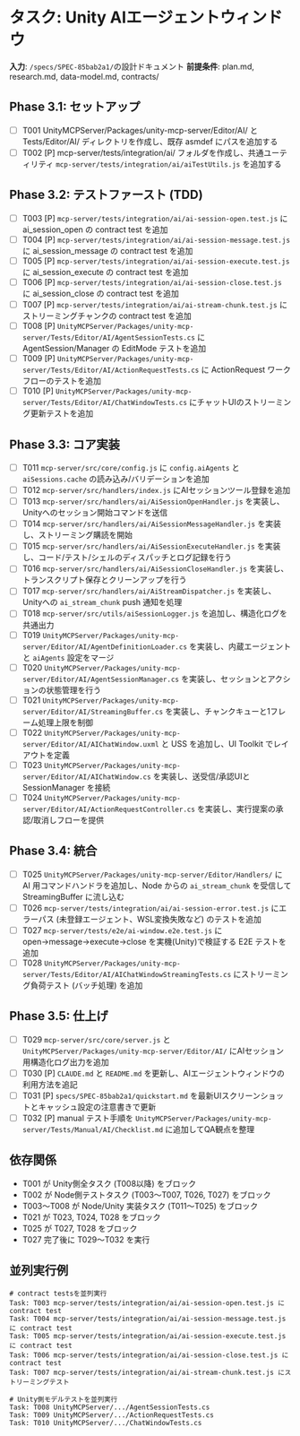 # タスク: Unity AIエージェントウィンドウ

**入力**: `/specs/SPEC-85bab2a1/`の設計ドキュメント
**前提条件**: plan.md, research.md, data-model.md, contracts/

## Phase 3.1: セットアップ
- [ ] T001 UnityMCPServer/Packages/unity-mcp-server/Editor/AI/ と Tests/Editor/AI/ ディレクトリを作成し、既存 asmdef にパスを追加する
- [ ] T002 [P] mcp-server/tests/integration/ai/ フォルダを作成し、共通ユーティリティ `mcp-server/tests/integration/ai/aiTestUtils.js` を追加する

## Phase 3.2: テストファースト (TDD)
- [ ] T003 [P] `mcp-server/tests/integration/ai/ai-session-open.test.js` に ai_session_open の contract test を追加
- [ ] T004 [P] `mcp-server/tests/integration/ai/ai-session-message.test.js` に ai_session_message の contract test を追加
- [ ] T005 [P] `mcp-server/tests/integration/ai/ai-session-execute.test.js` に ai_session_execute の contract test を追加
- [ ] T006 [P] `mcp-server/tests/integration/ai/ai-session-close.test.js` に ai_session_close の contract test を追加
- [ ] T007 [P] `mcp-server/tests/integration/ai/ai-stream-chunk.test.js` にストリーミングチャンクの contract test を追加
- [ ] T008 [P] `UnityMCPServer/Packages/unity-mcp-server/Tests/Editor/AI/AgentSessionTests.cs` に AgentSession/Manager の EditMode テストを追加
- [ ] T009 [P] `UnityMCPServer/Packages/unity-mcp-server/Tests/Editor/AI/ActionRequestTests.cs` に ActionRequest ワークフローのテストを追加
- [ ] T010 [P] `UnityMCPServer/Packages/unity-mcp-server/Tests/Editor/AI/ChatWindowTests.cs` にチャットUIのストリーミング更新テストを追加

## Phase 3.3: コア実装
- [ ] T011 `mcp-server/src/core/config.js` に `config.aiAgents` と `aiSessions.cache` の読み込み/バリデーションを追加
- [ ] T012 `mcp-server/src/handlers/index.js` にAIセッションツール登録を追加
- [ ] T013 `mcp-server/src/handlers/ai/AiSessionOpenHandler.js` を実装し、Unityへのセッション開始コマンドを送信
- [ ] T014 `mcp-server/src/handlers/ai/AiSessionMessageHandler.js` を実装し、ストリーミング購読を開始
- [ ] T015 `mcp-server/src/handlers/ai/AiSessionExecuteHandler.js` を実装し、コード/テスト/シェルのディスパッチとログ記録を行う
- [ ] T016 `mcp-server/src/handlers/ai/AiSessionCloseHandler.js` を実装し、トランスクリプト保存とクリーンアップを行う
- [ ] T017 `mcp-server/src/handlers/ai/AiStreamDispatcher.js` を実装し、Unityへの `ai_stream_chunk` push 通知を処理
- [ ] T018 `mcp-server/src/utils/aiSessionLogger.js` を追加し、構造化ログを共通出力
- [ ] T019 `UnityMCPServer/Packages/unity-mcp-server/Editor/AI/AgentDefinitionLoader.cs` を実装し、内蔵エージェントと `aiAgents` 設定をマージ
- [ ] T020 `UnityMCPServer/Packages/unity-mcp-server/Editor/AI/AgentSessionManager.cs` を実装し、セッションとアクションの状態管理を行う
- [ ] T021 `UnityMCPServer/Packages/unity-mcp-server/Editor/AI/StreamingBuffer.cs` を実装し、チャンクキューと1フレーム処理上限を制御
- [ ] T022 `UnityMCPServer/Packages/unity-mcp-server/Editor/AI/AIChatWindow.uxml` と USS を追加し、UI Toolkit でレイアウトを定義
- [ ] T023 `UnityMCPServer/Packages/unity-mcp-server/Editor/AI/AIChatWindow.cs` を実装し、送受信/承認UIと SessionManager を接続
- [ ] T024 `UnityMCPServer/Packages/unity-mcp-server/Editor/AI/ActionRequestController.cs` を実装し、実行提案の承認/取消しフローを提供

## Phase 3.4: 統合
- [ ] T025 `UnityMCPServer/Packages/unity-mcp-server/Editor/Handlers/` に AI 用コマンドハンドラを追加し、Node からの `ai_stream_chunk` を受信して StreamingBuffer に流し込む
- [ ] T026 `mcp-server/tests/integration/ai/ai-session-error.test.js` にエラーパス (未登録エージェント、WSL変換失敗など) のテストを追加
- [ ] T027 `mcp-server/tests/e2e/ai-window.e2e.test.js` に open→message→execute→close を実機(Unity)で検証する E2E テストを追加
- [ ] T028 `UnityMCPServer/Packages/unity-mcp-server/Tests/Editor/AI/AIChatWindowStreamingTests.cs` にストリーミング負荷テスト (バッチ処理) を追加

## Phase 3.5: 仕上げ
- [ ] T029 `mcp-server/src/core/server.js` と `UnityMCPServer/Packages/unity-mcp-server/Editor/AI/` にAIセッション用構造化ログ出力を追加
- [ ] T030 [P] `CLAUDE.md` と `README.md` を更新し、AIエージェントウィンドウの利用方法を追記
- [ ] T031 [P] `specs/SPEC-85bab2a1/quickstart.md` を最新UIスクリーンショットとキャッシュ設定の注意書きで更新
- [ ] T032 [P] manual テスト手順を `UnityMCPServer/Packages/unity-mcp-server/Tests/Manual/AI/Checklist.md` に追加してQA観点を整理

## 依存関係
- T001 が Unity側全タスク (T008以降) をブロック
- T002 が Node側テストタスク (T003〜T007, T026, T027) をブロック
- T003〜T008 が Node/Unity 実装タスク (T011〜T025) をブロック
- T021 が T023, T024, T028 をブロック
- T025 が T027, T028 をブロック
- T027 完了後に T029〜T032 を実行

## 並列実行例
```
# contract testsを並列実行
Task: T003 mcp-server/tests/integration/ai/ai-session-open.test.js に contract test
Task: T004 mcp-server/tests/integration/ai/ai-session-message.test.js に contract test
Task: T005 mcp-server/tests/integration/ai/ai-session-execute.test.js に contract test
Task: T006 mcp-server/tests/integration/ai/ai-session-close.test.js に contract test
Task: T007 mcp-server/tests/integration/ai/ai-stream-chunk.test.js にストリーミングテスト

# Unity側モデルテストを並列実行
Task: T008 UnityMCPServer/.../AgentSessionTests.cs
Task: T009 UnityMCPServer/.../ActionRequestTests.cs
Task: T010 UnityMCPServer/.../ChatWindowTests.cs
```
